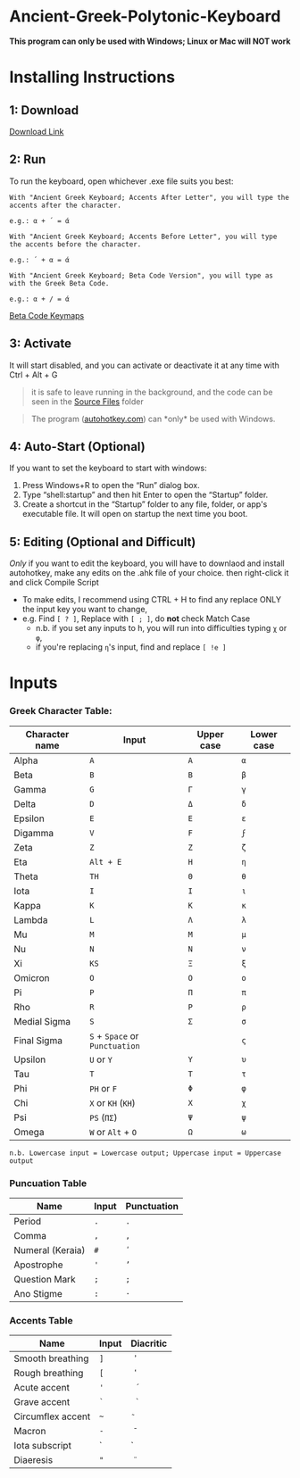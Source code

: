 # Ancient-Greek-Polytonic-Keyboard

**This program can only be used with Windows; Linux or Mac will NOT work**

# Installing Instructions

## 1: Download
[Download Link](https://github.com/Ithemule/Ancient-Greek-Polytonic-Keyboard/archive/refs/heads/main.zip)


## 2: Run
To run the keyboard, open whichever .exe file suits you best:

	With "Ancient Greek Keyboard; Accents After Letter", you will type the accents after the character. 
	
	e.g.: α + ´ = ά

	With "Ancient Greek Keyboard; Accents Before Letter", you will type the accents before the character. 
	
	e.g.: ´ + α = ά

	With "Ancient Greek Keyboard; Beta Code Version", you will type as with the Greek Beta Code. 
	
	e.g.: α + / = ά
  
[Beta Code Keymaps](https://en.wikipedia.org/wiki/Beta_Code#Greek_alphabet)

## 3: Activate
It will start disabled, and you can activate or deactivate it at any time with Ctrl + Alt + G

>it is safe to leave running in the background, and the code can be seen in the [Source Files](https://github.com/Ithemule/Ancient-Greek-Polytonic-Keyboard/tree/main/Source%20Files) folder

>The program ([autohotkey.com](https://www.autohotkey.com/)) can \*only\* be used with Windows.

## 4: Auto-Start (Optional)
If you want to set the keyboard to start with windows:
1. Press Windows+R to open the “Run” dialog box.
2. Type “shell:startup” and then hit Enter to open the “Startup” folder.
3. Create a shortcut in the “Startup” folder to any file, folder, or app's executable file. It will open on startup the next time you boot.

## 5: Editing (Optional and Difficult)
*Only* if you want to edit the keyboard, you will have to downlaod and install autohotkey, make any edits on the .ahk file of your choice. then right-click it and click Compile Script

- To make edits, I recommend using CTRL + H to find any replace ONLY the input key you want to change, 
 - e.g. Find `[ ? ]`, Replace with `[ ; ]`, do **not** check Match Case
   - n.b. if you set any inputs to h, you will run into difficulties typing `χ` or `φ`, 
    - if you're replacing `η`'s input, find and replace `[ !e ]`

# Inputs
### Greek Character Table:

| Character name | Input | Upper case | Lower case |
| --- | --- | --- | --- |
| Alpha | `A` | `Α` | `α` |
| Beta 	| `B` | `Β` | `β` |
| Gamma | `G` | `Γ` | `γ` |
| Delta | `D` | `Δ` | `δ` |
| Epsilon | `E` | `Ε` | `ε` |
| Digamma | `V` | `Ϝ` | `ϝ` |
| Zeta | `Z` | `Ζ` | `ζ` |
| Eta | `Alt + E` | `Η` | `η` |
| Theta | `TH` | `Θ` | `θ` |
| Iota | `I` | `Ι` | `ι` |
| Kappa | `K` | `Κ` | `κ` |
| Lambda | `L` | `Λ` | `λ` |
| Mu | `M` | `Μ` | `μ` |
| Nu | `N` | `Ν` | `ν` |
| Xi | `KS` | `Ξ` | `ξ` |
| Omicron | `O` | `Ο` | `ο` |
| Pi | `P` | `Π` | `π` |
| Rho | `R` | `Ρ` | `ρ` |
| Medial Sigma | `S` | `Σ` | `σ` |
| Final Sigma | `S` + `Space` or `Punctuation` |  | `ς` |
| Upsilon | `U` or `Y` | `Υ` | `υ` |
| Tau | `T` | `Τ` | `τ` |
| Phi | `PH` or `F` | `Φ` | `φ` |
| Chi | `X` or `KH` (`ΚΗ`) | `Χ` | `χ` |
| Psi | `PS` (`ΠΣ`) | `Ψ` | `ψ` |
| Omega | `W` or `Alt` + `O` | `Ω` | `ω` |

	n.b. Lowercase input = Lowercase output; Uppercase input = Uppercase output

### Puncuation Table

| Name | Input | Punctuation |
| --- | --- | --- |
| Period | `.` | `.` |
| Comma | `,` | `,` |
| Numeral (Keraia) | `#` | `ʹ` |
| Apostrophe | `'` | `’` |
| Question Mark | `;` | `;` |
| Ano Stigme | `:` | `·` |

### Accents Table

| Name | Input | Diacritic |
| --- | --- | --- |
| Smooth breathing | `]` |  ` ̓ ` |
| Rough breathing | `[` |  ` ̔ ` |
| Acute accent | `'` | ` ́ ` |
| Grave accent | `` ` `` | ` ̀ ` |
| Circumflex accent | `~` |  ` ͂ ` |
| Macron | `-` |  ` ̄ ` |
| Iota subscript | `|` |  ` ͅ ` |
| Diaeresis | `"` |  ` ̈ ` |
